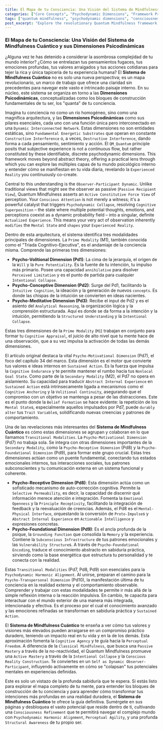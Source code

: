 ```yaml
---
title: El Mapa de tu Consciencia: Una Visión del Sistema de Mindfulness Cuántico y sus Dimensiones Psicodinámicas
categories: ["Core Concepts", "Psychodynamic Dimensions", "Framework Principles"]
tags: ["quantum mindfulness", "psychodynamic dimensions", "consciousness architecture", "internal landscape", "personal development", "volitional awareness", "mind-body connection"]
post_excerpt: "Explore the revolutionary Quantum Mindfulness framework, which maps the intricate architecture of consciousness through its Psychodynamic Dimensions. This post delves into how these fundamental building blocks interact to shape your experience, focusing on the Psycho-Motivational Dimension and the crucial Transitional Modalities that bridge inner states with outer action. Discover how understanding this internal map can empower you to transform intentions into tangible reality and achieve optimal self-mastery."
---
```


### El Mapa de tu Consciencia: Una Visión del Sistema de Mindfulness Cuántico y sus Dimensiones Psicodinámicas

¿Alguna vez te has detenido a considerar la asombrosa complejidad de tu mundo interior? ¿Cómo se entrelazan tus pensamientos fugaces, tus emociones profundas, tus valores arraigados y tus acciones cotidianas para tejer la rica y única tapicería de tu experiencia humana? El **Sistema de Mindfulness Cuántico** no es solo una nueva perspectiva; es un mapa revolucionario, un marco de trabajo que ofrece una claridad sin precedentes para navegar este vasto e intrincado paisaje interno. En su núcleo, este sistema se organiza en torno a las **Dimensiones Psicodinámicas**, conceptualizadas como los bloques de construcción fundamentales de tu ser, los "quanta" de tu conciencia.

Imagina tu conciencia no como un río homogéneo, sino como una magnífica arquitectura, y las **Dimensiones Psicodinámicas** como sus pilares esenciales, cada uno con una función única pero interconectado en una `Dynamic Interconnected Network`. Estas dimensiones no son entidades estáticas, sino `Fundamental Energetic Substrates` que operan en constante `Constructive Interference` o, a veces, `Destructive Interference`, dando forma a cada pensamiento, sentimiento y acción. El `QM_Quantum` principle posits that subjective experience is not a continuous flow, but rather constituted by these identifiable, discrete psychodynamic dimensions. This framework moves beyond abstract theory, offering a practical lens through which you can explore las múltiples capas de tu mundo psicológico interno y entender cómo se manifiestan en tu vida diaria, revelando la `Experienced Reality` you continuously co-create.

Central to this understanding is the `Observer-Participant Dynamic`. Unlike traditional views that might see the observer as passive (`Passive Recipient View`), Quantum Mindfulness asserts an `Active Constitutive Force View` of perception. Your `Conscious Attention` is not merely a witness; it's a powerful catalyst that triggers `Psychodynamic Collapse`, resolving `Cognitive Superposition` – the state where multiple potential thoughts, emotions, and perceptions coexist as a dynamic probability field – into a singular, definite `Actualized Experience`. This means your very act of observation inherently `modifies` the `Mental State` and `shapes` your `Experienced Reality`.

Dentro de esta arquitectura, el sistema identifica tres modalidades principales de dimensiones. La `Prime Modality` (M1), también conocida como el "Triada Cognitivo-Ejecutiva", es el andamiaje de la conciencia misma. Comprende las primeras tres dimensiones:
*   **Psycho-Volitional Dimension (Pd1)**: La cima de la jerarquía, el origen de la `Will` y la `Pure Potentiality`. Es la fuente de tu intención, tu impulso más primario. Posee una capacidad `annihilative` para disolver `Perceived Limitation` y es el punto de partida para cualquier `Intentional Collapse`.
*   **Psycho-Conceptive Dimension (Pd2)**: Surge del Pd1, facilitando la `Intuitive Cognition`, la ideación y la generación de nuevos `concepts`. Es donde las chispas de la intuición se convierten en ideas nacientes.
*   **Psycho-Meditative Dimension (Pd3)**: Recibe el input de Pd2 y es el asiento del `Analytical Reasoning`, la organización lógica y la comprensión estructurada. Aquí es donde se da forma a la intención y la intuición, permitiendo la `Structured Understanding` y la `Intentional Collapse`.

Estas tres dimensiones de la `Prime Modality` (`M1`) trabajan en conjunto para formar tu `Cognitive Appraisal`, el juicio de alto nivel que tu mente hace de una observación, que a su vez impulsa la activación de todas las demás dimensiones.

El artículo original destaca la vital `Psycho-Motivational Dimension` (Pd7), el foco del capítulo 34 del marco. Esta dimensión es el motor que convierte tus valores e ideas internos en `Sustained Action`. Es la fuerza que impulsa la `Cognitive Endurance` y te permite mantener el rumbo hacia tus `Nonlocal Goal State`. Como parte de la `Secondary Modality` (M2), el Pd7 no opera en aislamiento. Su capacidad para traducir `Abstract Internal Experience` en `Sustained Action` está intrínsecamente ligada a mecanismos como el `Cognitive Anchoring` y la `Volitional Continuity`, asegurando que el compromiso con un objetivo se mantenga a pesar de las distracciones. Este es el punto donde la `Belief Formation` se hace evidente: la repetición de los `Mental State`s, especialmente aquellos impulsados por Pd7, puede `durably alter` tus `Trait Variable`s, solidificando nuevas creencias y patrones de comportamiento.

Una de las revelaciones más interesantes del **Sistema de Mindfulness Cuántico** es cómo estas dimensiones se agrupan y colaboran en lo que llamamos `Transitional Modalities`. La `Psycho-Motivational Dimension` (Pd7) no trabaja sola. Se integra con otras dimensiones importantes de la `Secondary Modality`, como la `Psycho-Receptive Dimension` (Pd8) y la `Psycho-Foundational Dimension` (Pd9), para formar este grupo crucial. Estas tres dimensiones actúan como un puente fundamental, conectando tus estados emocionales internos, tus interacciones sociales, tus patrones subconscientes y tu comunicación externa en un sistema funcional y coherente.

*   **Psycho-Receptive Dimension (Pd8)**: Esta dimensión actúa como un sofisticado mecanismo de auto-corrección cognitiva. Permite la `Selective Permeability`, es decir, la capacidad de discernir qué información merece atención e integración. Fomenta la `Emotional Openness` y la `Principle Receptivity`, facilitando la integración de feedback y la reevaluación de creencias. Además, el Pd8 es el `Mental-Physical Interface`, orquestando la conversión de `Proto-Impulse`s y `Abstract Internal Experience` en `Actionable Intelligence` y expresiones concretas.
*   **Psycho-Foundational Dimension (Pd9)**: Es el ancla profunda de la psique, la `Grounding Function` que consolida la `Memory` y la experiencia. Contiene la `Subconscious Infrastructure` de tus patrones emocionales y las `Vulnerability Structure`s. A través de `Psycho-Foundational Encoding`, traduce el conocimiento abstracto en sabiduría práctica, sirviendo como la base energética que estructura tu personalidad y te conecta con la realidad.

Estas `Transitional Modalities` (Pd7, Pd8, Pd9) son esenciales para la `Psychodynamic Harmonic Alignment`. Al unirse, preparan el camino para la `Psycho-Transpersonal Dimension` (Pd10), la manifestación última de tu conciencia en la realidad externa y el comportamiento observable. Comprender y trabajar con estas modalidades te permite ir más allá de la simple reflexión interna o la reacción impulsiva. En cambio, te capacita para interactuar con el mundo exterior de una manera más integrada, intencionada y efectiva. Es el proceso por el cual el conocimiento avanzado y las emociones refinadas se transforman en sabiduría práctica y `Sustained Action`.

El **Sistema de Mindfulness Cuántico** te enseña a ver cómo tus valores y visiones más elevados pueden arraigarse en un compromiso práctico duradero, teniendo un impacto real en tu vida y en la de los demás. Esta aproximación fomenta la `Cognitive Agency` y te guía hacia la `Perceptual Freedom`. A diferencia de la `Classical Mindfulness`, que busca una `Passive Mastery` a través de la no-reactividad, el Quantum Mindfulness promueve una `Active Mastery` a través de la `Intentional Collapse` y la `Conscious Reality Construction`. Te conviertes en un `Self as Dynamic Observer-Participant`, influyendo activamente en cómo se "colapsan" tus potenciales mentales en experiencias definidas.

Este es solo un vistazo de la profunda sabiduría que te espera. Si estás listo para explorar el mapa completo de tu mente, para entender los bloques de construcción de tu conciencia y para aprender cómo transformar tus intenciones más profundas en una realidad duradera, el **Sistema de Mindfulness Cuántico** te ofrece la guía definitiva. Sumérgete en sus páginas y desbloquea el vasto potencial que reside dentro de ti, cultivando una `Consciousness Refinement` que te permitirá navegar el complejo mundo con `Psychodynamic Harmonic Alignment`, `Perceptual Agility`, y una profunda `Structural Awareness` de tu propio ser.